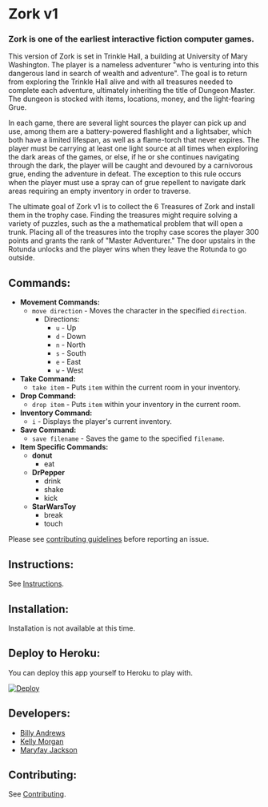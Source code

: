 # Zork v1

### Zork is one of the earliest interactive fiction computer games. 

This version of Zork is set in Trinkle Hall, a building at University of Mary Washington. The player is a nameless adventurer "who is venturing into this dangerous land in search of wealth and adventure". The goal is to return from exploring the Trinkle Hall alive and with all treasures needed to complete each adventure, ultimately inheriting the title of Dungeon Master. The dungeon is stocked with items, locations, money, and the light-fearing Grue.

In each game, there are several light sources the player can pick up and use, among them are a battery-powered flashlight and a lightsaber, which both have a limited lifespan, as well as a flame-torch that never expires. The player must be carrying at least one light source at all times when exploring the dark areas of the games, or else, if he or she continues navigating through the dark, the player will be caught and devoured by a carnivorous grue, ending the adventure in defeat. The exception to this rule occurs when the player must use a spray can of grue repellent to navigate dark areas requiring an empty inventory in order to traverse.

The ultimate goal of Zork v1 is to collect the 6 Treasures of Zork and install them in the trophy case. Finding the treasures might require solving a variety of puzzles, such as the a mathematical problem that will open a trunk. Placing all of the treasures into the trophy case scores the player 300 points and grants the rank of "Master Adventurer." The door upstairs in the Rotunda unlocks and the player wins when they leave the Rotunda to go outside.


## Commands: ##
- **Movement Commands:**
  - <code>move direction</code> - Moves the character in the specified <code>direction</code>.
    - Directions:
      - <code>u</code> - Up
      - <code>d</code> - Down
      - <code>n</code> - North
      - <code>s</code> - South
      - <code>e</code> - East
      - <code>w</code> - West
- **Take Command:**
  - <code>take item</code> - Puts <code>item</code> within the current room in your inventory.
- **Drop Command:**
  - <code>drop item</code> - Puts <code>item</code> within your inventory in the current room.
- **Inventory Command:**
  - <code>i</code> - Displays the player's current inventory.
- **Save Command:**
  - <code>save filename</code> - Saves the game to the specified <code>filename</code>.
- **Item Specific Commands:**
  - **donut**
    - eat
  - **DrPepper**
    - drink
    - shake
    - kick
  - **StarWarsToy**
    - break
    - touch
  

  
Please see [contributing guidelines](CONTRIBUTING.md) before reporting an issue.
  
## Instructions:

See [Instructions](INSTRUCTIONS.md).

## Installation:

  Installation is not available at this time.

## Deploy to Heroku:

You can deploy this app yourself to Heroku to play with.

[![Deploy](https://www.herokucdn.com/deploy/button.png)](https://heroku.com/deploy)


## Developers:

- [Billy Andrews](https://github.com/wandrews1)
- [Kelly Morgan](https://github.com/kelbot6)
- [Maryfay Jackson](https://github.com/mjackso5)
  
  
## Contributing:


See [Contributing](CONTRIBUTING.md).
